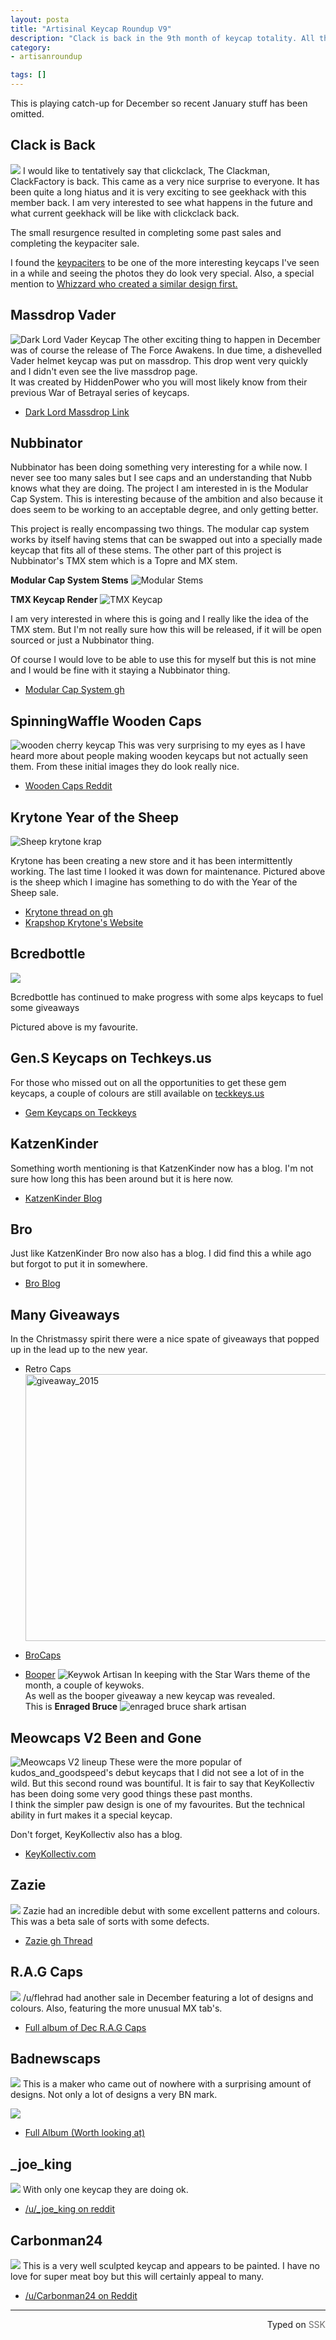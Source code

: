 ```yaml
---
layout: posta
title: "Artisinal Keycap Roundup V9"
description: "Clack is back in the 9th month of keycap totality. All that happened surrounding artisan keycaps in the month of December 2015."
category: 
- artisanroundup

tags: []
---
```


This is playing catch-up for December so recent January stuff has been omitted.

## Clack is Back
![](https://i.imgur.com/TIjCAcO.jpg)
I would like to tentatively say that clickclack, The Clackman, ClackFactory is back. This came as a very nice surprise to everyone. It has been quite a long hiatus and it is very exciting to see geekhack with this member back. I am very interested to see what happens in the future and what current geekhack will be like with clickclack back.

The small resurgence resulted in completing some past sales and completing the keypaciter sale.

I found the [keypaciters](http://images.tapatalk-cdn.com/16/01/01/3bce5806f9da86930cd357bc7103a620.jpg) to be one of the more interesting keycaps I've seen in a while and seeing the photos they do look very special. Also, a special mention to [Whizzard who created a similar design first.](https://geekhack.org/index.php?topic=70816.msg1752039#msg1752039)



## Massdrop Vader
![Dark Lord Vader Keycap](http://i.imgur.com/9I3hFBk.jpg)
The other exciting thing to happen in December was of course the release of The Force Awakens. In due time, a dishevelled Vader helmet keycap was put on massdrop. This drop went very quickly and I didn't even see the live massdrop page.  
It was created by HiddenPower who you will most likely know from their previous War of Betrayal series of keycaps.

* [Dark Lord Massdrop Link](https://www.massdrop.com/buy/darth-vader-artisan-keycap?mode=guest_open)

## Nubbinator 
Nubbinator has been doing something very interesting for a while now. I never see too many sales but I see caps and an understanding that Nubb knows what they are doing. The project I am interested in is the Modular Cap System. This is interesting because of the ambition and also because it does seem to be working to an acceptable degree, and only getting better.  

This project is really encompassing two things. The modular cap system works by itself having stems that can be swapped out into a specially made keycap that fits all of these stems. The other part of this project is Nubbinator's TMX stem which is a Topre and MX stem.

**Modular Cap System Stems**
![Modular Stems](http://i.imgur.com/umA3D5E.png)

**TMX Keycap Render**
![TMX Keycap](http://i.imgur.com/aj0m2Ms.png)

I am very interested in where this is going and I really like the idea of the TMX stem. But I'm not really sure how this will be released, if it will be open sourced or just a Nubbinator thing. 

Of course I would love to be able to use this for myself but this is not mine and I would be fine with it staying a Nubbinator thing.


* [Modular Cap System gh](https://geekhack.org/index.php?topic=69433.0)

## SpinningWaffle Wooden Caps
![wooden cherry keycap](https://i.imgur.com/VUwM4sG.jpg)
This was very surprising to my eyes as I have heard more about people making wooden keycaps but not actually seen them. From these initial images they do look really nice.

* [Wooden Caps Reddit](https://redd.it/3yu4e1)

## Krytone Year of the Sheep 
![Sheep krytone krap](http://i62.photobucket.com/albums/h113/Krytone/Black%20and%20White_zpsopzkf03d.jpg)

Krytone has been creating a new store and it has been intermittently working. The last time I looked it was down for maintenance. Pictured above is the sheep which I imagine has something to do with the Year of the Sheep sale.


* [Krytone thread on gh](https://geekhack.org/index.php?topic=63758.0)
* [Krapshop Krytone's Website](https://krapshop.com/)

## Bcredbottle
![](http://i.imgur.com/7g4TUBf.jpg)

Bcredbottle has continued to make progress with some alps keycaps to fuel some giveaways

Pictured above is my favourite.

## Gen.S Keycaps on Techkeys.us
For those who missed out on all the opportunities to get these gem keycaps, a couple of colours  are still available on [teckkeys.us](https://techkeys.us/)

* [Gem Keycaps on Teckkeys](http://techkeys.us/collections/artisan/products/gem-keycaps)


## KatzenKinder
Something worth mentioning is that KatzenKinder now has a blog. I'm not sure how long this has been around but it is here now.

* [KatzenKinder Blog](http://catsunhindered.tumblr.com/)

## Bro
Just like KatzenKinder Bro now also has a blog. I did find this a while ago but forgot to put it in somewhere.

* [Bro Blog](https://brocaps.wordpress.com/)

## Many Giveaways
In the Christmassy spirit there were a nice spate of giveaways that popped up in the lead up to the new year.

* Retro Caps
<a data-flickr-embed="true"  href="https://www.flickr.com/photos/138761231@N04/23318881194/" title="giveaway_2015"><img src="https://farm2.staticflickr.com/1456/23318881194_0cede7e3ea_z.jpg" width="640" height="427" alt="giveaway_2015"></a><script async src="//embedr.flickr.com/assets/client-code.js" charset="utf-8"></script>

* [BroCaps](https://geekhack.org/index.php?topic=78163.0)

* [Booper](https://geekhack.org/index.php?topic=77752.0) 
![Keywok Artisan](http://i.imgur.com/ea4nDt2.jpg)
In keeping with the Star Wars theme of the month, a couple of keywoks.  
As well as the booper giveaway a new keycap was revealed.  
This is **Enraged Bruce**
![enraged bruce shark artisan](http://i.imgur.com/8WonJea.jpg)





## Meowcaps V2 Been and Gone
![Meowcaps V2 lineup](https://i.imgur.com/6CVhF6B.jpg)
These were the more popular of kudos\_and\_goodspeed's debut keycaps that I did not see a lot of in the wild. But this second round was bountiful. It is fair to say that KeyKollectiv has been doing some very good things these past months.   
I think the simpler paw design is one of my favourites. But the technical ability in furt makes it a special keycap.   

Don't forget, KeyKollectiv also has a blog.

* [KeyKollectiv.com](http://keykollectiv.com/)

## Zazie
[![](http://i.imgur.com/4EekAY3.jpg)](https://geekhack.org/index.php?topic=77989.0)
Zazie had an incredible debut with some excellent patterns and colours. This was a beta sale of sorts with some defects.

* [Zazie gh Thread](https://geekhack.org/index.php?topic=77989.0)

## R.A.G Caps
![](http://i.imgur.com/G24reRc.jpg)
/u/flehrad had another sale in December featuring a lot of designs and colours. Also, featuring the more unusual MX tab's.

* [Full album of Dec R.A.G Caps](http://imgur.com/a/KxAjm)

## Badnewscaps
![](http://i.imgur.com/R2RCX7K.jpg)
This is a maker who came out of nowhere with a surprising amount of designs. Not only a lot of designs a very BN mark.

![](http://i.imgur.com/8bY2yuH.jpg)

* [Full Album (Worth looking at)](http://imgur.com/a/eR19Z)

## \_joe\_king
![](http://i.imgur.com/Uss9SIb.jpg)
With only one keycap they are doing ok.

* [/u/\_joe\_king on reddit](https://www.reddit.com/r/MechanicalKeyboards/comments/3vu8xi/started_making_caps/)

## Carbonman24
![](https://i.imgur.com/c3naHFK.jpg)
This is a very well sculpted keycap and appears to be painted. I have no love for super meat boy but this will certainly appeal to many.

* [/u/Carbonman24 on Reddit](https://redd.it/3uy8yv)

------------------------------------------------
 <p style="text-align: right" title="Screwed">Typed on <font color="#6c6c6c">SSK</font></p>
 
